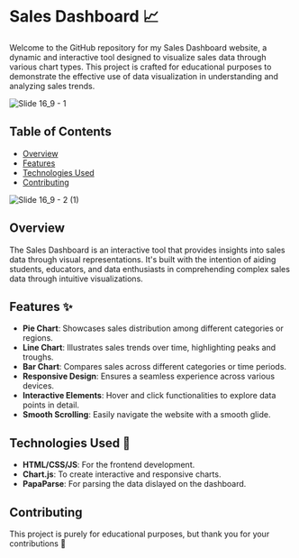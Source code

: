 # Sales Dashboard 📈

Welcome to the GitHub repository for my Sales Dashboard website, a dynamic and interactive tool designed to visualize sales data through various chart types. This project is crafted for educational purposes to demonstrate the effective use of data visualization in understanding and analyzing sales trends.

![Slide 16_9 - 1](https://github.com/tflannagan/SalesDashboard/assets/50556963/b16af698-a8ce-49d9-be13-038711705696)

## Table of Contents
- [Overview](#overview)
- [Features](#features)
- [Technologies Used](#technologies-used)
- [Contributing](#contributing)

![Slide 16_9 - 2 (1)](https://github.com/tflannagan/SalesDashboard/assets/50556963/b1b45757-fbd9-4c1d-be0a-477e1ee996b4)


## Overview

The Sales Dashboard is an interactive tool that provides insights into sales data through visual representations. It's built with the intention of aiding students, educators, and data enthusiasts in comprehending complex sales data through intuitive visualizations.

## Features ✨

- **Pie Chart**: Showcases sales distribution among different categories or regions.
- **Line Chart**: Illustrates sales trends over time, highlighting peaks and troughs.
- **Bar Chart**: Compares sales across different categories or time periods.
- **Responsive Design**: Ensures a seamless experience across various devices.
- **Interactive Elements**: Hover and click functionalities to explore data points in detail.
- **Smooth Scrolling**: Easily navigate the website with a smooth glide.

## Technologies Used 🥽

- **HTML/CSS/JS**: For the frontend development.
- **Chart.js**: To create interactive and responsive charts.
- **PapaParse**: For parsing the data dislayed on the dashboard.

## Contributing

This project is purely for educational purposes, but thank you for your contributions 🥰

